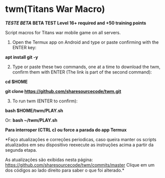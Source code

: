 # twm(Titans War Macro)
***TESTE BETA***
**BETA TEST Level 16+ required and +50 training points**

Script macros for Titans war mobile game on all servers.

1. Open the Termux app on Android and type or paste confirming with the ENTER key:

**apt install git -y**


2. Type or paste these two commands, one at a time to download the twm, confirm them with ENTER (The link is part of the second command):

**cd $HOME**

**git clone https://github.com/sharesourcecode/twm.git**


3. To run twm (ENTER to confirm):

**bash $HOME/twm/PLAY.sh**

Or:
**bash ~/twm/PLAY.sh**


**Para interroper (CTRL c) ou force a parada do app Termux**

*Faço atualizações e correções periodicas, caso queira manter os scripts atualizados em seu dispositivo reexecute as instruções acima a partir da segunda etapa.

As atualizações são exibidas nesta página: https://github.com/sharesourcecode/twm/commits/master
Clique em um dos códigos ao lado direito para saber o que foi alterado.* 
